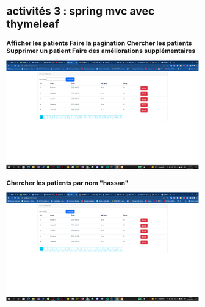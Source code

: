 
<h1>activités 3 : spring mvc  avec thymeleaf</h1>

<h3>
Afficher les patients
Faire la pagination
Chercher les patients
Supprimer un patient
Faire des améliorations supplémentaires
</h3>
<img src="./pictures/img1.png">
<h3>
  Chercher les patients par nom  "hassan"
</h3>
<img src="./pictures/img1.png">